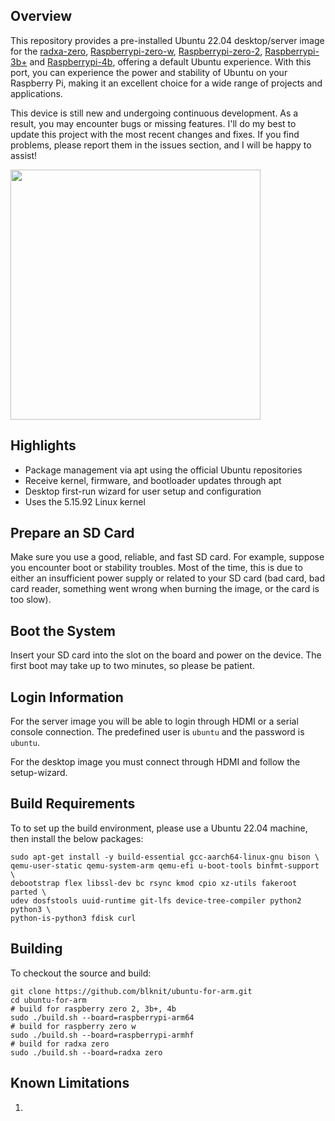 ## Overview

This repository provides a pre-installed Ubuntu 22.04 desktop/server image for the [radxa-zero](https://wiki.radxa.com/Zero), [Raspberrypi-zero-w](https://www.raspberrypi.com/products/raspberry-pi-zero/), [Raspberrypi-zero-2](https://www.raspberrypi.com/products/raspberry-pi-zero-2-w/), [Raspberrypi-3b+](https://www.raspberrypi.com/products/raspberry-pi-3-model-b-plus/) and [Raspberrypi-4b](https://www.raspberrypi.com/products/raspberry-pi-4-model-b/), offering a default Ubuntu experience. With this port, you can experience the power and stability of Ubuntu on your Raspberry Pi, making it an excellent choice for a wide range of projects and applications. 

This device is still new and undergoing continuous development. As a result, you may encounter bugs or missing features. I'll do my best to update this project with the most recent changes and fixes. If you find problems, please report them in the issues section, and I will be happy to assist!

<img src="https://images.prismic.io/rpf-products/3a15d4da-46e3-4940-8be6-9fc7d201affe_RPi_4B_FEATURED.jpg?ixlib=gatsbyFP&auto=compress%2Cformat&fit=max&w=600&h=400" width="400">

## Highlights

* Package management via apt using the official Ubuntu repositories
* Receive kernel, firmware, and bootloader updates through apt
* Desktop first-run wizard for user setup and configuration
* Uses the 5.15.92 Linux kernel

## Prepare an SD Card

Make sure you use a good, reliable, and fast SD card. For example, suppose you encounter boot or stability troubles. Most of the time, this is due to either an insufficient power supply or related to your SD card (bad card, bad card reader, something went wrong when burning the image, or the card is too slow).

## Boot the System

Insert your SD card into the slot on the board and power on the device. The first boot may take up to two minutes, so please be patient.

## Login Information

For the server image you will be able to login through HDMI or a serial console connection. The predefined user is `ubuntu` and the password is `ubuntu`.

For the desktop image you must connect through HDMI and follow the setup-wizard.

## Build Requirements

To to set up the build environment, please use a Ubuntu 22.04 machine, then install the below packages:

```
sudo apt-get install -y build-essential gcc-aarch64-linux-gnu bison \
qemu-user-static qemu-system-arm qemu-efi u-boot-tools binfmt-support \
debootstrap flex libssl-dev bc rsync kmod cpio xz-utils fakeroot parted \
udev dosfstools uuid-runtime git-lfs device-tree-compiler python2 python3 \
python-is-python3 fdisk curl
```

## Building

To checkout the source and build:

```
git clone https://github.com/blknit/ubuntu-for-arm.git
cd ubuntu-for-arm
# build for raspberry zero 2, 3b+, 4b
sudo ./build.sh --board=raspberrypi-arm64
# build for raspberry zero w
sudo ./build.sh --board=raspberrypi-armhf
# build for radxa zero
sudo ./build.sh --board=radxa zero
```

## Known Limitations

1. 